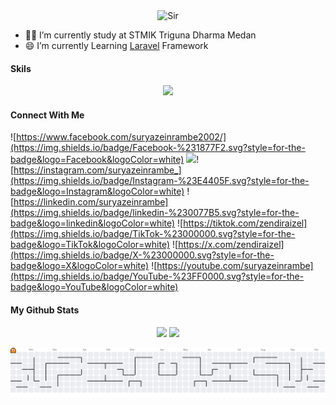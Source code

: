 

<div align="center">
  <img src="cid.gif" alt="Sir" />
</div>





- 🧑‍🎓 I’m currently study at STMIK Triguna Dharma Medan
- 😄 I’m currently Learning [Laravel](https://laravel.com) Framework

#### Skils


<p align="center">
  <a href="https://skillicons.dev">
    <img src="https://skillicons.dev/icons?i=html,css,js,laravel,nodejs,react,dart,flutter,php,git,python,tailwind,bootstrap,linux" />
  </a>
</p>



#### Connect With Me 

![https://www.facebook.com/suryazeinrambe2002/](https://img.shields.io/badge/Facebook-%231877F2.svg?style=for-the-badge&logo=Facebook&logoColor=white) ![](https://img.shields.io/badge/Discord-%235865F2.svg?style=for-the-badge&logo=discord&logoColor=white)![https://instagram.com/suryazeinrambe_](https://img.shields.io/badge/Instagram-%23E4405F.svg?style=for-the-badge&logo=Instagram&logoColor=white) ![https://linkedin.com/suryazeinrambe](https://img.shields.io/badge/linkedin-%230077B5.svg?style=for-the-badge&logo=linkedin&logoColor=white) ![https://tiktok.com/zendiraizel](https://img.shields.io/badge/TikTok-%23000000.svg?style=for-the-badge&logo=TikTok&logoColor=white) ![https://x.com/zendiraizel](https://img.shields.io/badge/X-%23000000.svg?style=for-the-badge&logo=X&logoColor=white) ![https://youtube.com/suryazeinrambe](https://img.shields.io/badge/YouTube-%23FF0000.svg?style=for-the-badge&logo=YouTube&logoColor=white)

#### My Github Stats

<p align="center">
  <img src="https://github-readme-stats.vercel.app/api?username=suryazeinrambe&show_icons=true&theme=apprentice"  />
  <img src="https://github-readme-stats.vercel.app/api/top-langs/?username=suryazeinrambe&layout=compact&theme=apprentice" />
</p>

<picture>
  <source media="(prefers-color-scheme: dark)" srcset="https://raw.githubusercontent.com/suryazeinrambe/suryazeinrambe/output/pacman-contribution-graph-dark.svg">
  <source media="(prefers-color-scheme: light)" srcset="https://raw.githubusercontent.com/suryazeinrambe/suryazeinrambe/output/pacman-contribution-graph.svg">
  <img alt="pacman contribution graph" src="https://raw.githubusercontent.com/suryazeinrambe/suryazeinrambe/output/pacman-contribution-graph.svg">
</picture>

###

<!--
**suryazeinrambe/suryazeinrambe** is a ✨ _special_ ✨ repository because its `README.md` (this file) appears on your GitHub profile.

Here are some ideas to get you started:

- 🔭 I’m currently working on ...
- 🌱 I’m currently learning ...
- 👯 I’m looking to collaborate on ...
- 🤔 I’m looking for help with ...
- 💬 Ask me about ...
- 📫 How to reach me: ...
- 😄 Pronouns: ...
- ⚡ Fun fact: ...
-->
